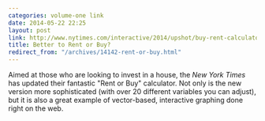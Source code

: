 ```yaml
---
categories: volume-one link
date: 2014-05-22 22:25
layout: post
link: http://www.nytimes.com/interactive/2014/upshot/buy-rent-calculator.html?_r=2
title: Better to Rent or Buy?
redirect_from: "/archives/14142-rent-or-buy.html"
---
```



Aimed at those who are looking to invest in a house, the _New York Times_ has updated their fantastic "Rent or Buy" calculator. Not only is the new version more sophisticated (with over 20 different variables you can adjust), but it is also a great example of vector-based, interactive graphing done right on the web.
